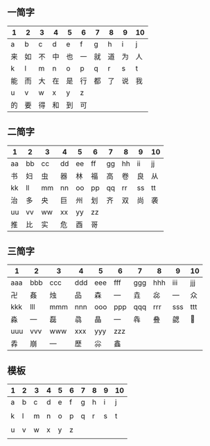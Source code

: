 ## 一简字

| 1   | 2   | 3   | 4   | 5   | 6   | 7   | 8   | 9   | 10  |
| --- | --- | --- | --- | --- | --- | --- | --- | --- | --- |
| a   | b   | c   | d   | e   | f   | g   | h   | i   | j   |
| 来   | 如   | 不   | 中   | 也   | 一   | 就   | 道   | 为   | 人   |
| k   | l   | m   | n   | o   | p   | q   | r   | s   | t   |
| 能   | 而   | 大   | 在   | 是   | 行   | 都   | 了   | 说   | 我   |
| u   | v   | w   | x   | y   | z   |     |     |     |     |
| 的   | 要   | 得   | 和   | 到   | 可   |     |     |     |     |

## 二简字

| 1   | 2   | 3   | 4   | 5   | 6   | 7   | 8   | 9   | 10  |
| --- | --- | --- | --- | --- | --- | --- | --- | --- | --- |
| aa  | bb  | cc  | dd  | ee  | ff  | gg  | hh  | ii  | jj  |
| 书   | 妇   | 虫   | 器   | 林   | 福   | 高   | 卷   | 良   | 从   |
| kk  | ll  | mm  | nn  | oo  | pp  | qq  | rr  | ss  | tt  |
| 治   | 多   | 央   | 巨   | 州   | 划   | 齐   | 双   | 尚   | 袭   |
| uu  | vv  | ww  | xx  | yy  | zz  |     |     |     |     |
| 推   | 比   | 实   | 危   | 酉   | 哥   |     |     |     |     |

## 三简字

| 1   | 2   | 3   | 4   | 5   | 6   | 7   | 8   | 9   | 10  |
| --- | --- | --- | --- | --- | --- | --- | --- | --- | --- |
| aaa | bbb | ccc | ddd | eee | fff | ggg | hhh | iii | jjj |
| 卍   | 姦   | 烛   | 品   | 森   | —   | 垚   | 惢   | —   | 众   |
| kkk | lll | mmm | nnn | ooo | ppp | qqq | rrr | sss | ttt |
| 淼   | —   | 磊   | 骉   | 晶   | —   | 犇   | 叠   | 勰   | 𮹝  |
| uuu | vvv | www | xxx | yyy | zzz |     |     |     |     |
| 掱   | 崩   | —   | 歷   | 尛   | 鑫   |     |     |     |     |

## 模板

| 1   | 2   | 3   | 4   | 5   | 6   | 7   | 8   | 9   | 10  |
| --- | --- | --- | --- | --- | --- | --- | --- | --- | --- |
| a   | b   | c   | d   | e   | f   | g   | h   | i   | j   |
|     |     |     |     |     |     |     |     |     |     |
| k   | l   | m   | n   | o   | p   | q   | r   | s   | t   |
|     |     |     |     |     |     |     |     |     |     |
| u   | v   | w   | x   | y   | z   |     |     |     |     |
|     |     |     |     |     |     |     |     |     |     |
